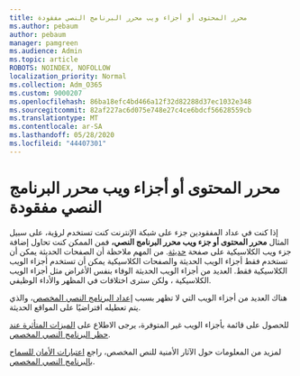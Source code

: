 ```yaml
---
title: محرر المحتوى أو أجزاء ويب محرر البرنامج النصي مفقودة
ms.author: pebaum
author: pebaum
manager: pamgreen
ms.audience: Admin
ms.topic: article
ROBOTS: NOINDEX, NOFOLLOW
localization_priority: Normal
ms.collection: Adm_O365
ms.custom: 9000207
ms.openlocfilehash: 86ba18efc4bd466a12f32d82288d37ec1032e348
ms.sourcegitcommit: 82af227ac6d075e748e27c4ce6bdcf56628559cb
ms.translationtype: MT
ms.contentlocale: ar-SA
ms.lasthandoff: 05/28/2020
ms.locfileid: "44407301"
---
```

# <a name="content-editor-or-script-editor-web-parts-are-missing"></a>محرر المحتوى أو أجزاء ويب محرر البرنامج النصي مفقودة

إذا كنت في عداد المفقودين جزء على شبكة الإنترنت كنت تستخدم لرؤية، على سبيل المثال **محرر المحتوى أو جزء ويب محرر البرنامج النصي،** فمن الممكن كنت تحاول إضافة جزء ويب الكلاسيكية على صفحة [حديثة](https://support.office.com/article/classic-and-modern-web-part-experiences-3fdae6c3-8fc1-49ab-8708-8c104b882e64). من المهم ملاحظة أن الصفحات الحديثة يمكن أن تستخدم فقط أجزاء الويب الحديثة والصفحات الكلاسيكية يمكن أن تستخدم أجزاء الويب الكلاسيكية فقط. العديد من أجزاء الويب الحديثة الوفاء بنفس الأغراض مثل أجزاء الويب الكلاسيكية ، ولكن سترى اختلافات في المظهر والأداء الوظيفي.

هناك العديد من أجزاء الويب التي لا تظهر بسبب [إعداد البرنامج النصي المخصص](https://docs.microsoft.com/sharepoint/allow-or-prevent-custom-script)، والذي يتم تعطيله افتراضيًا على المواقع الحديثة. 

للحصول على قائمة بأجزاء الويب غير المتوفرة، يرجى الاطلاع على [الميزات المتأثرة عند حظر البرنامج النصي المخصص](https://docs.microsoft.com/sharepoint/allow-or-prevent-custom-script#features-affected-when-custom-script-is-blocked).

لمزيد من المعلومات حول الآثار الأمنية للنص المخصص، راجع [اعتبارات الأمان للسماح بالبرنامج النصي المخصص](https://docs.microsoft.com/sharepoint/security-considerations-of-allowing-custom-script).
